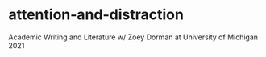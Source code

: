 # attention-and-distraction
Academic Writing and Literature w/ Zoey Dorman at University of Michigan 2021

